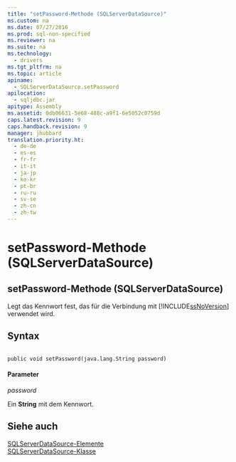 ```yaml
---
title: "setPassword-Methode (SQLServerDataSource)"
ms.custom: na
ms.date: 07/27/2016
ms.prod: sql-non-specified
ms.reviewer: na
ms.suite: na
ms.technology: 
  - drivers
ms.tgt_pltfrm: na
ms.topic: article
apiname: 
  - SQLServerDataSource.setPassword
apilocation: 
  - sqljdbc.jar
apitype: Assembly
ms.assetid: 0db06631-5e68-488c-a9f1-6e5052c0759d
caps.latest.revision: 9
caps.handback.revision: 9
manager: jhubbard
translation.priority.ht: 
  - de-de
  - es-es
  - fr-fr
  - it-it
  - ja-jp
  - ko-kr
  - pt-br
  - ru-ru
  - sv-se
  - zh-cn
  - zh-tw
---
```

# setPassword-Methode (SQLServerDataSource)
    
## setPassword\-Methode \(SQLServerDataSource\)  
 Legt das Kennwort fest, das für die Verbindung mit [!INCLUDE[ssNoVersion](../content/includes/ssNoVersion_md.md)] verwendet wird.  
  
## Syntax  
  
```  
  
public void setPassword(java.lang.String password)  
```  
  
#### Parameter  
 *password*  
  
 Ein **String** mit dem Kennwort.  
  
## Siehe auch  
 [SQLServerDataSource-Elemente](../content/SQLServerDataSource-Members.md)   
 [SQLServerDataSource-Klasse](../content/SQLServerDataSource-Class.md)  
  
  